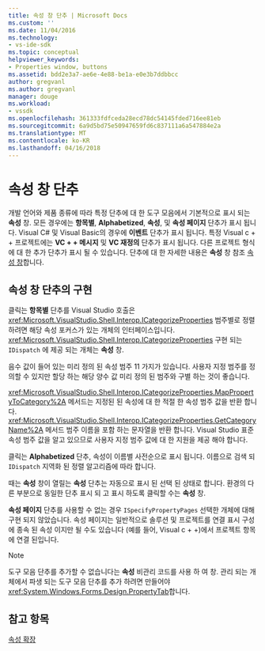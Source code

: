 ```yaml
---
title: 속성 창 단추 | Microsoft Docs
ms.custom: ''
ms.date: 11/04/2016
ms.technology:
- vs-ide-sdk
ms.topic: conceptual
helpviewer_keywords:
- Properties window, buttons
ms.assetid: bdd2e3a7-ae6e-4e88-be1a-e0e3b7ddbbcc
author: gregvanl
ms.author: gregvanl
manager: douge
ms.workload:
- vssdk
ms.openlocfilehash: 361333fdfceda28ecd78dc54145fded716ee81eb
ms.sourcegitcommit: 6a9d5bd75e50947659fd6c837111a6a547884e2a
ms.translationtype: MT
ms.contentlocale: ko-KR
ms.lasthandoff: 04/16/2018
---
```

# <a name="properties-window-buttons"></a>속성 창 단추
개발 언어와 제품 종류에 따라 특정 단추에 대 한 도구 모음에서 기본적으로 표시 되는 **속성** 창. 모든 경우에는 **항목별**, **Alphabetized**, **속성**, 및 **속성 페이지** 단추가 표시 됩니다. Visual C# 및 Visual Basic의 경우에 **이벤트** 단추가 표시 됩니다. 특정 Visual c + + 프로젝트에는 **VC + + 메시지** 및 **VC 재정의** 단추가 표시 됩니다. 다른 프로젝트 형식에 대 한 추가 단추가 표시 될 수 있습니다. 단추에 대 한 자세한 내용은 **속성** 창 참조 [속성 창](../../ide/reference/properties-window.md)합니다.  
  
## <a name="implementation-of-properties-window-buttons"></a>속성 창 단추의 구현  
 클릭는 **항목별** 단추를 Visual Studio 호출은 <xref:Microsoft.VisualStudio.Shell.Interop.ICategorizeProperties> 범주별로 정렬 하려면 해당 속성 포커스가 있는 개체의 인터페이스입니다. <xref:Microsoft.VisualStudio.Shell.Interop.ICategorizeProperties> 구현 되는 `IDispatch` 에 제공 되는 개체는 **속성** 창.  
  
 음수 값이 들어 있는 미리 정의 된 속성 범주 11 가지가 있습니다. 사용자 지정 범주를 정의할 수 있지만 할당 하는 해당 양수 값 미리 정의 된 범주와 구별 하는 것이 좋습니다.  
  
 <xref:Microsoft.VisualStudio.Shell.Interop.ICategorizeProperties.MapPropertyToCategory%2A> 메서드는 지정된 된 속성에 대 한 적절 한 속성 범주 값을 반환 합니다. <xref:Microsoft.VisualStudio.Shell.Interop.ICategorizeProperties.GetCategoryName%2A> 메서드 범주 이름을 포함 하는 문자열을 반환 합니다. Visual Studio 표준 속성 범주 값을 알고 있으므로 사용자 지정 범주 값에 대 한 지원을 제공 해야 합니다.  
  
 클릭는 **Alphabetized** 단추, 속성이 이름별 사전순으로 표시 됩니다. 이름으로 검색 되 `IDispatch` 지역화 된 정렬 알고리즘에 따라 합니다.  
  
 때는 **속성** 창이 열릴는 **속성** 단추는 자동으로 표시 된 선택 된 상태로 합니다. 환경의 다른 부분으로 동일한 단추 표시 되 고 표시 하도록 클릭할 수는 **속성** 창.  
  
 **속성 페이지** 단추를 사용할 수 없는 경우 `ISpecifyPropertyPages` 선택한 개체에 대해 구현 되지 않았습니다. 속성 페이지는 일반적으로 솔루션 및 프로젝트를 연결 표시 구성에 종속 된 속성 이지만 될 수도 있습니다 (예를 들어, Visual c + +)에서 프로젝트 항목에 연결 된입니다.  
  
> [!NOTE]
>  도구 모음 단추를 추가할 수 없습니다는 **속성** 비관리 코드를 사용 하 여 창. 관리 되는 개체에서 파생 되는 도구 모음 단추를 추가 하려면 만들어야 <xref:System.Windows.Forms.Design.PropertyTab>합니다.  
  
## <a name="see-also"></a>참고 항목  
 [속성 확장](../../extensibility/internals/extending-properties.md)